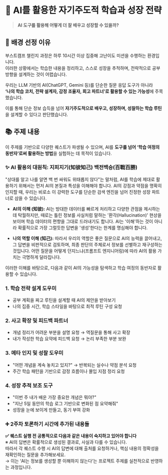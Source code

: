 # 🧠 AI를 활용한 자기주도적 학습과 성장 전략

> **AI 도구를 활용해 어떻게 더 잘 배우고 성장할 수 있을까?**

## 📌 배경 선정 이유

부스트캠프 챌린지 과정은 하루 10시간 이상 집중해 고난이도 미션을 수행하는 환경입니다.  
이러한 상황에서는 학습한 내용을 정리하고, 스스로 성장을 추적하며, 전략적으로 공부 방향을 설계하는 것이 어렵습니다.

우리는 LLM 기반의 AI(ChatGPT, Gemini 등)를 단순한 질문 응답 도구가 아니라  
**‘나의 학습 코치, 전략 설계자, 감정 조율자, 회고 파트너’로 활용할 수 있는 가능성**에 주목했습니다.

이를 통해 단순 정보 습득을 넘어 **자기주도적으로 배우고, 성장하며, 성찰하는 학습 루틴**을 설계할 수 있다고 판단했습니다.

## 📚 주제 내용

이 주제를 기반으로 다양한 퀘스트가 파생될 수 있으며, AI를 **도구를 넘어 ‘학습 여정의 동반자’로써 활용하는 방법**을 실험하는 데 목적이 있습니다.

### ✨ AI 활용의 대원칙: 지피지기(知彼知己) 백전백승(百戰百勝)

"상대를 알고 나를 알면 백 번 싸워도 위태롭지 않다"는 말처럼, AI를 학습에 제대로 활용하기 위해서는 먼저 AI의 본질과 특성을 이해해야 합니다. AI의 강점과 약점을 명확히 인지할 때, 우리는 비로소 이 강력한 도구를 단순한 검색 엔진을 넘어 진정한 성장 파트너로 삼을 수 있습니다.

- **AI의 이해 (知彼):** AI는 방대한 데이터를 빠르게 처리하고 다양한 관점을 제시하는 데 탁월하지만, 때로는 틀린 정보를 사실처럼 말하는 '환각(Hallucination)' 현상을 보이며 학습 데이터의 편향을 그대로 드러내기도 합니다. AI는 '이해'하는 것이 아니라 확률적으로 가장 그럴듯한 답변을 '생성'한다는 한계를 명심해야 합니다.
    
- **나의 역할 이해 (知己):** 따라서 우리의 역할은 좋은 질문으로 AI의 능력을 끌어내고, 그 답변을 비판적으로 검토하며, 최종 판단의 주체로서 정보를 선별하고 재구성하는 것입니다. 어떤 질문을 어떻게 던지느냐(프롬프트 엔지니어링)에 따라 AI의 활용 가치는 극명하게 달라집니다.
    

이러한 이해를 바탕으로, 다음과 같이 AI의 가능성을 탐색하고 학습 여정의 동반자로 활용할 수 있습니다.

### 1. 학습 전략 설계 도우미

- 공부 계획을 짜고 루틴을 설계할 때 AI의 제안을 받아보기
- 나의 집중 시간, 학습 스타일을 바탕으로 최적 루틴 구성 요청

### 2. 사고 확장 및 피드백 파트너

- 개념 정리가 어려운 부분을 설명 요청 → 역질문을 통해 사고 확장
- 내가 작성한 학습 요약에 피드백 요청 → 논리 부족한 부분 보완

### 3. 메타 인지 및 성찰 도우미

- "어떤 개념을 계속 놓치고 있지?" → 반복되는 실수나 약점 분석 요청
- 주간 학습 패턴을 기반으로 감정 흐름이나 몰입 지점 정리 요청

### 4. 성장 추적 보조 도구

- "이번 주 내가 배운 가장 중요한 개념은 뭐야?"  
- "지난 5일 동안의 학습 로그 기반으로 변화된 점 요약해줘"
- 성장을 눈에 보이게 만들고, 동기 부여 강화

### ➕ 2주차 토론하기 시간에 추가된 내용들
**✅ 퀘스트 실행 전 공통적으로 다음과 같은 내용이 숙지하고 있어야 합니다**  
※ AI의 답변은 확률적으로 생성된 결과로, 사실과 다를 수 있습니다.  
따라서 각 퀘스트 수행 시 AI의 답변에 대해 출처를 요청하거나, 핵심 내용의 정확성을 재확인하는 질문을 추가해보세요.  
→ 이는 ‘AI는 정보를 생성할 뿐 이해하지 않는다’는 프로젝트 주제를 실천적으로 반영하는 과정입니다.  
